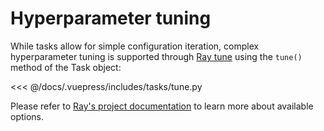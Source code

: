 # Hyperparameter tuning

While tasks allow for simple configuration iteration, complex hyperparameter tuning is supported through [Ray tune](https://ray.readthedocs.io/en/latest/tune.html) using the `tune()` method of the Task object:

<<< @/docs/.vuepress/includes/tasks/tune.py

Please refer to [Ray's project documentation](https://ray.readthedocs.io/en/latest/tune.html) to learn more about available options.
